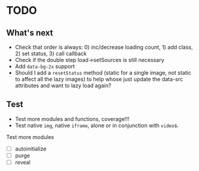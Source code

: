 # TODO

## What's next

-   Check that order is always: 0) inc/decrease loading count, 1) add class, 2) set status, 3) call callback
-   Check if the double step load->setSources is still necessary
-   Add `data-bg-2x` support
-   Should I add a `resetStatus` method (static for a single image, not static to affect all the lazy images) to help whose just update the data-src attributes and want to lazy load again?

## Test

-   Test more modules and functions, coverage!!!
-   Test native `img`, native `iframe`, alone or in conjunction with `video`s.

Test more modules

-   [ ] autoinitialize
-   [ ] purge
-   [ ] reveal
